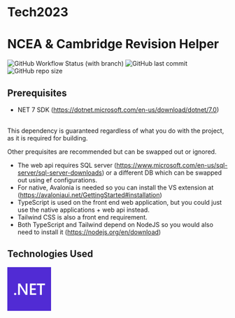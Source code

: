 # Tech2023
# NCEA & Cambridge Revision Helper
![GitHub Workflow Status (with branch)](https://img.shields.io/github/actions/workflow/status/Duo2023/Tech2023/dotnet.yml)
![GitHub last commit](https://img.shields.io/github/last-commit/Duo2023/Tech2023)
![GitHub repo size](https://img.shields.io/github/repo-size/Duo2023/Tech2023)

## Prerequisites
- NET 7 SDK (https://dotnet.microsoft.com/en-us/download/dotnet/7.0)
</br>
This dependency is guaranteed regardless of what you do with the project, as it is required for building.

Other prequisites are recommended but can be swapped out or ignored.
- The web api requires SQL server (https://www.microsoft.com/en-us/sql-server/sql-server-downloads) or a different DB which can be swapped out using ef configurations.
- For native, Avalonia is needed so you can install the VS extension at (https://avaloniaui.net/GettingStarted#installation)
- TypeScript is used on the front end web application, but you could just use the native applications + web api instead.
- Tailwind CSS is also a front end requirement.
- Both TypeScript and Tailwind depend on NodeJS so you would also need to install it (https://nodejs.org/en/download)

## Technologies Used
<img src="./assets/img/dotnet-logo.png" width="100" height="100" alt="dotnet" width="18%">
